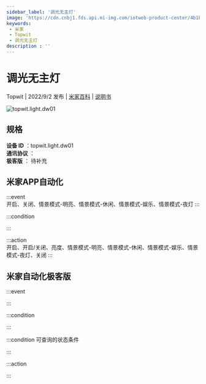 ```yaml
---
sidebar_label: '调光无主灯'
image: 'https://cdn.cnbj1.fds.api.mi-img.com/iotweb-product-center/4b1bcdebf7587dedc23b17a5d23f89f3_1660294662137.png?GalaxyAccessKeyId=AKVGLQWBOVIRQ3XLEW&Expires=9223372036854775807&Signature=s+AB4Y/UymW/uV6nWvoYYSyhZK8='
keywords: 
 - 米家
 - Topwit
 - 调光无主灯
description : ''
---
```

# 调光无主灯

Topwit | 2022/9/2 发布 | [米家百科](https://home.mi.com/webapp/content/baike/product/index.html?model=topwit.light.dw01) | [说明书](https://home.mi.com/views/introduction.html?model=topwit.light.dw01&region=cn)

![topwit.light.dw01](https://cdn.cnbj1.fds.api.mi-img.com/iotweb-product-center/4b1bcdebf7587dedc23b17a5d23f89f3_1660294662137.png?GalaxyAccessKeyId=AKVGLQWBOVIRQ3XLEW&Expires=9223372036854775807&Signature=s+AB4Y/UymW/uV6nWvoYYSyhZK8=)

## 规格  
> 
**设备 ID** ：topwit.light.dw01  
**通讯协议** ：  
**极客版**  ： 待补充 


## 米家APP自动化  

:::event  
开启、关闭、情景模式-明亮、情景模式-休闲、情景模式-娱乐、情景模式-夜灯
:::

:::condition  

:::

:::action   
开启、开启/关闭、亮度、情景模式-明亮、情景模式-休闲、情景模式-娱乐、情景模式-夜灯、关闭
:::

## 米家自动化极客版  

:::event  

:::

:::condition  

:::

:::condition 可查询的状态条件  

:::

:::action  

:::

        

